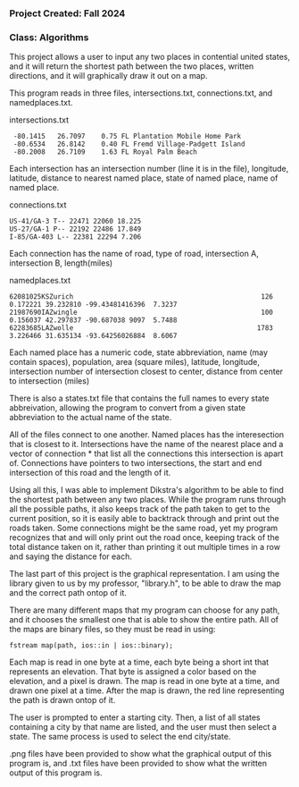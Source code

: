 ### **Project Created**: Fall 2024 

### **Class**: Algorithms


This project allows a user to input any two places in contential united states, and it will return the shortest path between the two places, written directions, and it will graphically draw it out on a map. 


This program reads in three files, intersections.txt, connections.txt, and namedplaces.txt. 


intersections.txt
```
 -80.1415   26.7097    0.75 FL Plantation Mobile Home Park  
 -80.6534   26.8142    0.40 FL Fremd Village-Padgett Island  
 -80.2008   26.7109    1.63 FL Royal Palm Beach  
```

Each intersection has an intersection number (line it is in the file), longitude, latitude, distance to nearest named place, state of named place, name of named place. 


connections.txt
```
US-41/GA-3 T-- 22471 22060 18.225   
US-27/GA-1 P-- 22192 22486 17.849  
I-85/GA-403 L-- 22381 22294 7.206  
```

Each connection has the name of road, type of road, intersection A, intersection B, length(miles)


namedplaces.txt
```
62081025KSZurich                                               126      0.172221 39.232810 -99.43481416396  7.3237  
21987690IAZwingle                                              100      0.156037 42.297837 -90.687038 9097  5.7488  
62283685LAZwolle                                              1783      3.226466 31.635134 -93.64256026884  8.6067  
```

Each named place has a numeric code, state abbreviation, name (may contain spaces), population, area (square miles), latitude, longitude, intersection number of intersection closest to center, distance from center to intersection (miles)


There is also a states.txt file that contains the full names to every state abbreivation, allowing the program to convert from a given state abbreviation to the actual name of the state. 


All of the files connect to one another. Named places has the interesection that is closest to it. Intersections have the name of the nearest place and a vector of connection * that list all the connections this intersection is apart of. Connections have pointers to two intersections, the start and end intersection of this road and the length of it. 

Using all this, I was able to implement Dikstra's algorithm to be able to find the shortest path between any two places. While the program runs through all the possible paths, it also keeps track of the path taken to get to the current position, so it is easily able to backtrack through and print out the roads taken. Some connections might be the same road, yet my program recognizes that and will only print out the road once, keeping track of the total distance taken on it, rather than printing it out multiple times in a row and saying the distance for each. 

The last part of this project is the graphical representation. I am using the library given to us by my professor, "library.h", to be able to draw the map and the correct path ontop of it. 

There are many different maps that my program can choose for any path, and it chooses the smallest one that is able to show the entire path. All of the maps are binary files, so they must be read in using:

```
fstream map(path, ios::in | ios::binary);
```

Each map is read in one byte at a time, each byte being a short int that represents an elevation. That byte is assigned a color based on the elevation, and a pixel is drawn. The map is read in one byte at a time, and drawn one pixel at a time. After the map is drawn, the red line representing the path is drawn ontop of it.

The user is prompted to enter a starting city. Then, a list of all states containing a city by that name are listed, and the user must then select a state. The same process is used to select the end city/state.


.png files have been provided to show what the graphical output of this program is, and .txt files have been provided to show what the written output of this program is. 

